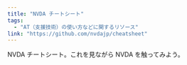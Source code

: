 ```yaml
---
title: "NVDA チートシート"
tags:
  - "AT（支援技術）の使い方などに関するリソース"
link: "https://github.com/nvdajp/cheatsheet"
---
```


NVDA チートシート。これを見ながら NVDA を触ってみよう。
